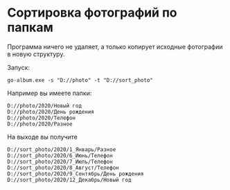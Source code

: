 # Сортировка фотографий по папкам
Программа ничего не удаляет, а только копирует исходные фотографии в новую структуру.

Запуск:
```shell
go-album.exe -s "D://photo" -t "D://sort_photo"
```

Например вы имеете папки:
```
D://photo/2020/Новый год 
D://photo/2020/День рождения 
D://photo/2020/Телефон 
D://photo/2020/Разное 
```
На выходе вы получите
```
D://sort_photo/2020/1_Январь/Разное
D://sort_photo/2020/6_Июнь/Телефон 
D://sort_photo/2020/7_Июль/Телефон 
D://sort_photo/2020/8_Август/Телефон
D://sort_photo/2020/9_Сентябрь/День рождения 
D://sort_photo/2020/12_Декабрь/Новый год 
```

